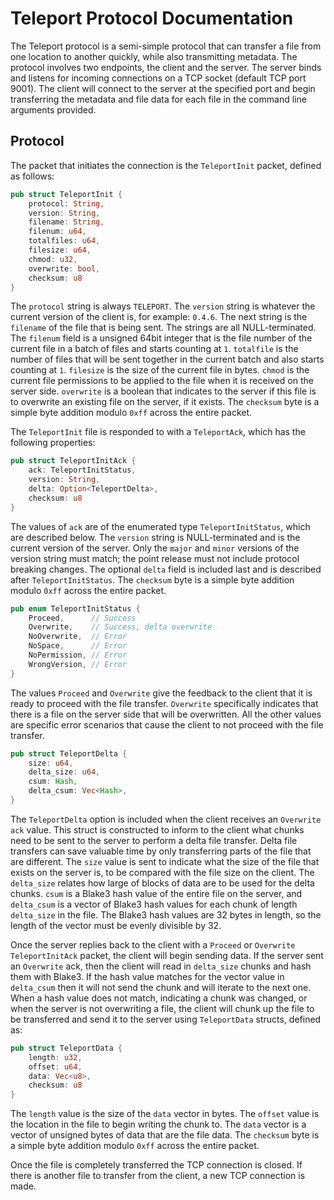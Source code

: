 # Teleport Protocol Documentation

The Teleport protocol is a semi-simple protocol that can transfer a file from one location to another
quickly, while also transmitting metadata. The protocol involves two endpoints, the client and the
server. The server binds and listens for incoming connections on a TCP socket (default TCP port 9001).
The client will connect to the server at the specified port and begin transferring the metadata and
file data for each file in the command line arguments provided.

## Protocol

The packet that initiates the connection is the `TeleportInit` packet, defined as follows:
```rust
pub struct TeleportInit {
    protocol: String,
    version: String,
    filename: String,
    filenum: u64,
    totalfiles: u64,
    filesize: u64,
    chmod: u32,
    overwrite: bool,
    checksum: u8
}
```

The `protocol` string is always `TELEPORT`. The `version` string is whatever the current version of
the client is, for example: `0.4.6`. The next string is the `filename` of the file that is being
sent. The strings are all NULL-terminated. The `filenum` field is a unsigned 64bit integer that is
the file number of the current file in a batch of files and starts counting at `1`. `totalfile` is
the number of files that will be sent together in the current batch and also starts counting at `1`.
`filesize` is the size of the current file in bytes. `chmod` is the current file permissions to be
applied to the file when it is received on the server side. `overwrite` is a boolean that indicates
to the server if this file is to overwrite an existing file on the server, if it exists. The
`checksum` byte is a simple byte addition modulo `0xff` across the entire packet.

The `TeleportInit` file is responded to with a `TeleportAck`, which has the following properties:
```rust
pub struct TeleportInitAck {
    ack: TeleportInitStatus,
    version: String,
    delta: Option<TeleportDelta>,
    checksum: u8
}
```

The values of `ack` are of the enumerated type `TeleportInitStatus`, which are described below. The
`version` string is NULL-terminated and is the current version of the server. Only the `major` and
`minor` versions of the version string must match; the point release must not include protocol
breaking changes. The optional `delta` field is included last and is described after
`TeleportInitStatus`. The `checksum` byte is a simple byte addition modulo `0xff` across the entire
packet.

```rust
pub enum TeleportInitStatus {
    Proceed,      // Success
    Overwrite,    // Success, delta overwrite
    NoOverwrite,  // Error
    NoSpace,      // Error
    NoPermission, // Error
    WrongVersion, // Error
}
```
The values `Proceed` and `Overwrite` give the feedback to the client that it is ready to proceed with
the file transfer. `Overwrite` specifically indicates that there is a file on the server side that
will be overwritten. All the other values are specific error scenarios that cause the client to not
proceed with the file transfer.

```rust
pub struct TeleportDelta {
    size: u64,
    delta_size: u64,
    csum: Hash,
    delta_csum: Vec<Hash>,
}
```
The `TeleportDelta` option is included when the client receives an `Overwrite` `ack` value. This
struct is constructed to inform to the client what chunks need to be sent to the server to perform
a delta file transfer. Delta file transfers can save valuable time by only transferring parts of
the file that are different. The `size` value is sent to indicate what the size of the file that
exists on the server is, to be compared with the file size on the client. The `delta_size` relates
how large of blocks of data are to be used for the delta chunks. `csum` is a Blake3 hash value of
the entire file on the server, and `delta_csum` is a vector of Blake3 hash values for each chunk
of length `delta_size` in the file. The Blake3 hash values are 32 bytes in length, so the length
of the vector must be evenly divisible by 32.

Once the server replies back to the client with a `Proceed` or `Overwrite` `TeleportInitAck` packet,
the client will begin sending data. If the server sent an `Overwrite` ack, then the client will
read in `delta_size` chunks and hash them with Blake3. If the hash value matches for the vector
value in `delta_csum` then it will not send the chunk and will iterate to the next one. When a hash
value does not match, indicating a chunk was changed, or when the server is not overwriting a file,
the client will chunk up the file to be transferred and send it to the server using `TeleportData`
structs, defined as:
```rust
pub struct TeleportData {
    length: u32,
    offset: u64,
    data: Vec<u8>,
    checksum: u8
}
```

The `length` value is the size of the `data` vector in bytes. The `offset` value is the location in
the file to begin writing the chunk to. The `data` vector is a vector of unsigned bytes of data that
are the file data. The `checksum` byte is a simple byte addition modulo `0xff` across the entire packet.

Once the file is completely transferred the TCP connection is closed. If there is another file to
transfer from the client, a new TCP connection is made.
